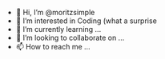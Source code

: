 - 👋 Hi, I’m @moritzsimple
- 👀 I’m interested in Coding (what a surprise
- 🌱 I’m currently learning ...
- 💞️ I’m looking to collaborate on ...
- 📫 How to reach me ...

<!---
moritzsimple/moritzsimple is a ✨ special ✨ repository because its `README.md` (this file) appears on your GitHub profile.
You can click the Preview link to take a look at your changes.
--->
